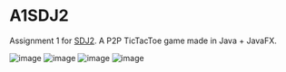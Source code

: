 # A1SDJ2
Assignment 1 for [SDJ2](https://en.via.dk/tmh-courses/software-development-with-uml-and-java-2).
A P2P TicTacToe game made in Java + JavaFX. 

![image](https://user-images.githubusercontent.com/19744901/160287456-e5461626-23d0-4a70-85aa-5e29d674ce82.png)
![image](https://user-images.githubusercontent.com/19744901/160287597-6cf12d46-3720-415a-835f-7c4c536bfa7b.png)
![image](https://user-images.githubusercontent.com/19744901/160287633-8d20681d-3a66-4dd2-a478-b62c7e594c3a.png)
![image](https://user-images.githubusercontent.com/19744901/160287645-3621ccc9-eb9c-4b70-9580-9b34561e6ee0.png)
